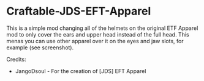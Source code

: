 # Craftable-JDS-EFT-Apparel

 This is a simple mod changing all of the helmets on the original ETF Apparel mod to only cover the ears and upper head instead of the full head. This menas you can use other apparel over it on the eyes and jaw slots, for example (see screenshot).

Credits:
- JangoDsoul - For the creation of [JDS] EFT Apparel